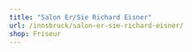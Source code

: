 ```yaml
---
title: "Salon Er/Sie Richard Eisner"
url: /innsbruck/salon-er-sie-richard-eisner/
shop: Friseur
---
```

